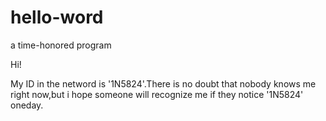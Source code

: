 # hello-word
a time-honored program

Hi!

My ID in the netword is '1N5824'.There is no doubt that nobody knows me right now,but i hope someone will recognize me if they notice '1N5824' oneday.
